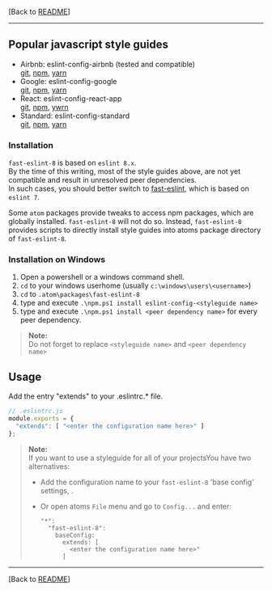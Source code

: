[Back to [README](https://github.com/db-developer/fast-eslint-8#fast-eslint-8-package)]  
___

## Popular javascript style guides


* Airbnb: eslint-config-airbnb (tested and compatible)  
  [git](https://github.com/airbnb/javascript/tree/master/packages/eslint-config-airbnb),
  [npm](https://www.npmjs.com/package/eslint-config-airbnb),
  [yarn](https://yarnpkg.com/package/eslint-config-airbnb)
* Google: eslint-config-google  
  [git](https://github.com/google/eslint-config-google),
  [npm](https://www.npmjs.com/package/eslint-config-google),
  [yarn](https://yarnpkg.com/package/eslint-config-google)
* React: eslint-config-react-app  
  [git](https://github.com/facebook/create-react-app),
  [npm](https://www.npmjs.com/package/eslint-config-react-app),
  [ywrn](https://yarnpkg.com/package/eslint-config-react-app)
* Standard: eslint-config-standard  
  [git](https://github.com/standard/eslint-config-standard),
  [npm](https://www.npmjs.com/package/eslint-config-standard),
  [yarn](https://yarnpkg.com/package/eslint-config-standard)

### Installation

<code>fast-eslint-8</code> is based on <code>eslint 8.x</code>.  
By the time of this writing, most of the style guides above, are not yet compatible and result in unresolved peer dependencies.  
In such cases, you should better switch to [fast-eslint](https://atom.io/packages/fast-eslint), which is based on <code>eslint 7</code>.  

Some <code>atom</code> packages provide tweaks to access npm packages, which are globally installed. <code>fast-eslint-8</code> will not do so. Instead, <code>fast-eslint-8</code> provides scripts to directly install style guides into atoms package directory of <code>fast-eslint-8</code>.

### Installation on Windows

1. Open a powershell or a windows command shell.
2. `cd` to your windows userhome (usually `c:\windows\users\<username>`)
3. `cd` to `.atom\packages\fast-eslint-8`
4. type and execute `.\npm.ps1 install eslint-config-<styleguide name>`
5. type and execute `.\npm.ps1 install <peer dependency name>` for every peer dependency.

> __Note:__  
> Do not forget to replace `<styleguide name>` and `<peer dependency name>`

## Usage

Add the entry "extends" to your .eslintrc.* file.  

```javascript
// .eslintrc.js
module.exports = {
  "extends": [ "<enter the configuration name here>" ]
};

```
> __Note:__  
> If you want to use a styleguide for all of your projectsYou have two
> alternatives:
>
> * Add the configuration name to your <code>fast-eslint-8</code>
>   'base config' settings, .  
>  
>
> * Or open atoms <code>File</code> menu and go to <code>Config...</code>
>    and enter:  
>    ```
>    "*":
>      "fast-eslint-8":
>        baseConfig:
>          extends: [
>            <enter the configuration name here>"
>          ]
>    ```
___  

[Back to [README](https://github.com/db-developer/fast-eslint-8#fast-eslint-8-package)]  
